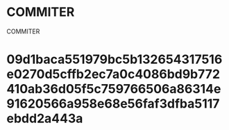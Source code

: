 # COMMITER
COMMITER






# 09d1baca551979bc5b132654317516e0270d5cffb2ec7a0c4086bd9b772410ab36d05f5c759766506a86314e91620566a958e68e56faf3dfba5117ebdd2a443a
